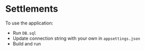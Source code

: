 # Settlements

To use the application:

  * Run `DB.sql`
  * Update connection string with your own in `appsettings.json`
  * Build and run